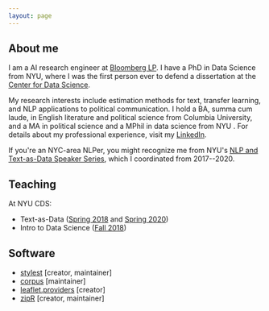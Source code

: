 ```yaml
---
layout: page
---
```


## About me

I am a AI research engineer at <a href="https://www.techatbloomberg.com/ai/">Bloomberg LP</a>. I have a PhD in Data Science from NYU, where I was the first person ever to defend a dissertation at the <a href="cds.nyu.edu/">Center for Data Science</a>.

My research interests include estimation methods for text, transfer learning, and NLP applications to political communication. I hold a BA, summa cum laude, in English literature and political science from Columbia University, and a MA in political science and a MPhil in data science from NYU . For details about my professional experience, visit my <a href="https://www.linkedin.com/in/huangleslie/">LinkedIn</a>.

If you're an NYC-area NLPer, you might recognize me from NYU's <a href="https://cds.nyu.edu/text-data-speaker-series/">NLP and Text-as-Data Speaker Series</a>, which I coordinated from 2017--2020.

## Teaching

At NYU CDS:

- Text-as-Data (<a href="https://github.com/leslie-huang/Text-as-Data-Lab-Spr2018">Spring 2018</a> and <a href="https://github.com/leslie-huang/TextasDataLabSpring2020">Spring 2020</a>)
- Intro to Data Science (<a href="https://github.com/leslie-huang/DataScienceCourse">Fall 2018</a>)

## Software

- <a href="https://cran.r-project.org/web/packages/stylest">stylest</a> [creator, maintainer]
- <a href="https://cran.r-project.org/web/packages/corpus">corpus</a> [maintainer]
- <a href="https://cran.r-project.org/web/packages/leaflet.providers">leaflet.providers</a> [creator]
- <a href="https://cran.r-project.org/web/packages/zipR">zipR</a> [creator, maintainer]

